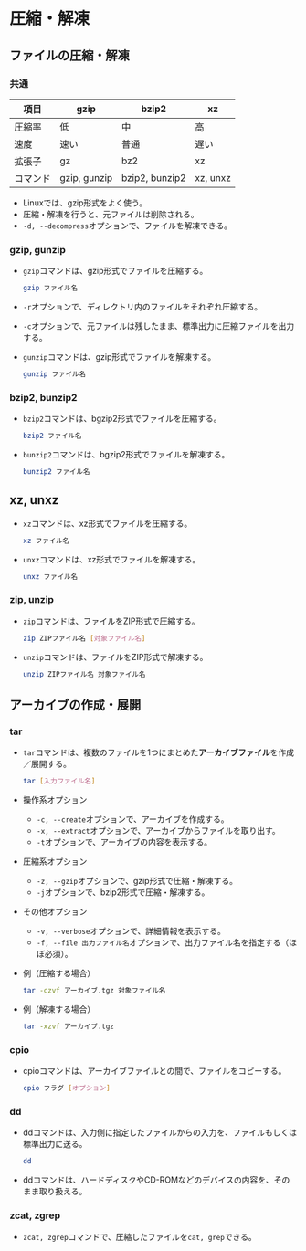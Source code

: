 ﻿# 圧縮・解凍

## ファイルの圧縮・解凍

### 共通

| 項目     | gzip         | bzip2          | xz       |
| -------- | ------------ | -------------- | -------- |
| 圧縮率   | 低           | 中             | 高       |
| 速度     | 速い         | 普通           | 遅い     |
| 拡張子   | gz           | bz2            | xz       |
| コマンド | gzip, gunzip | bzip2, bunzip2 | xz, unxz |

- Linuxでは、gzip形式をよく使う。
- 圧縮・解凍を行うと、元ファイルは削除される。
- `-d, --decompress`オプションで、ファイルを解凍できる。

### gzip, gunzip

- `gzip`コマンドは、gzip形式でファイルを圧縮する。

  ```bash
  gzip ファイル名
  ```

- `-r`オプションで、ディレクトリ内のファイルをそれぞれ圧縮する。
- `-c`オプションで、元ファイルは残したまま、標準出力に圧縮ファイルを出力する。
- `gunzip`コマンドは、gzip形式でファイルを解凍する。

  ```bash
  gunzip ファイル名
  ```

### bzip2, bunzip2
- `bzip2`コマンドは、bgzip2形式でファイルを圧縮する。

  ```bash
  bzip2 ファイル名
  ```

- `bunzip2`コマンドは、bgzip2形式でファイルを解凍する。

  ```bash
  bunzip2 ファイル名
  ```

## xz, unxz
- `xz`コマンドは、xz形式でファイルを圧縮する。

  ```bash
  xz ファイル名
  ```

- `unxz`コマンドは、xz形式でファイルを解凍する。

  ```bash
  unxz ファイル名
  ```

### zip, unzip

- `zip`コマンドは、ファイルをZIP形式で圧縮する。

  ```bash
  zip ZIPファイル名 [対象ファイル名]
  ```

- `unzip`コマンドは、ファイルをZIP形式で解凍する。

  ```bash
  unzip ZIPファイル名 対象ファイル名
  ```

## アーカイブの作成・展開

### tar

- `tar`コマンドは、複数のファイルを1つにまとめた**アーカイブファイル**を作成／展開する。

  ```bash
  tar [入力ファイル名]
  ```

- 操作系オプション
  - `-c, --create`オプションで、アーカイブを作成する。
  - `-x, --extract`オプションで、アーカイブからファイルを取り出す。
  - `-t`オプションで、アーカイブの内容を表示する。
- 圧縮系オプション
  - `-z, --gzip`オプションで、gzip形式で圧縮・解凍する。
  - `-j`オプションで、bzip2形式で圧縮・解凍する。
- その他オプション
  - `-v, --verbose`オプションで、詳細情報を表示する。
  - `-f, --file 出力ファイル名`オプションで、出力ファイル名を指定する（ほぼ必須）。
- 例（圧縮する場合）

  ```bash
  tar -czvf アーカイブ.tgz 対象ファイル名
  ```

- 例（解凍する場合）

  ```bash
  tar -xzvf アーカイブ.tgz
  ```

### cpio

- cpioコマンドは、アーカイブファイルとの間で、ファイルをコピーする。

  ```bash
  cpio フラグ [オプション]
  ```

### dd

- ddコマンドは、入力側に指定したファイルからの入力を、ファイルもしくは標準出力に送る。

  ```bash
  dd
  ```
- ddコマンドは、ハードディスクやCD-ROMなどのデバイスの内容を、そのまま取り扱える。

### zcat, zgrep

- `zcat, zgrep`コマンドで、圧縮したファイルを`cat, grep`できる。
